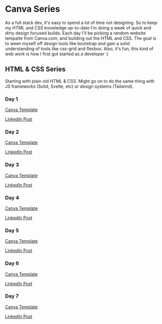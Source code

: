 # Canva Series

As a full stack dev, it's easy to spend a lot of time not designing. So to keep my HTML and CSS knowledge up-to-date I'm doing a week of quick and dirty design focused builds. Each day I'll be picking a random website tempalte from Canva.com, and building out the HTML and CSS. The goal is to ween myself off design tools like bootstrap and gain a solid understanding of tools like css-grid and flexbox. Also, it's fun, this kind of web work is how I first got started as a developer :)


## HTML & CSS Series
Starting with plain old HTML & CSS. Might go on to do the same thing with JS frameworks (Solid, Svelte, etc) or design systems (Tailwind).

### Day 1
[Canva Template](https://www.canva.com/templates/EAE72h59o2Y-ivory-dark-brown-warm-neutral-classic-minimal-design-graphic-design-portfolio-website/)

[LinkedIn Post](https://www.linkedin.com/posts/caleb-wood-440b37168_100daysofcode-7daysofcanva-webdev-activity-7039753882842898432-U2Ts?utm_source=share&utm_medium=member_desktop)
### Day 2
[Canva Template](https://www.canva.com/templates/EAEvfVlYivU-yellow-colorful-ui-health-and-wellness-bio-link-website)

[LinkedIn Post](https://www.linkedin.com/posts/caleb-wood-440b37168_7daysofcanva-webdev-css-activity-7040130105200836609-06sK?utm_source=share&utm_medium=member_desktop)
### Day 3
[Canva Template](https://www.canva.com/templates/EAEvfsV3Cdg-black-and-white-simple-dark-fashion-bio-link-website/)

[LinkedIn Post](https://www.linkedin.com/posts/caleb-wood-440b37168_7daysofcanva-html-css-activity-7040399785266216960-Te2s?utm_source=share&utm_medium=member_desktop)
### Day 4
[Canva Template](https://www.canva.com/design/DAFc01hVuqs/54RpuCIoKwOn1GRIsTyKnw)

[LinkedIn Post](https://www.linkedin.com/posts/caleb-wood-440b37168_7daysofcanva-html-css-activity-7041644211376463873-1zoH?utm_source=share&utm_medium=member_desktop)
### Day 5
[Canva Template](https://www.canva.com/templates/EAE-Mix7npY-dark-orange-yellow-bold-geometric-choice-board-education-website/)

[LinkedIn Post](https://www.linkedin.com/posts/caleb-wood-440b37168_7daysofcanva-html-css-activity-7042303578757087232-G9Ua?utm_source=share&utm_medium=member_desktop)

### Day 6
[Canva Template](https://www.canva.com/templates/EAFUgqAtIlU-internal-homepage-internal-communication-website-in-bright-green-black-2d-illustration-style/)

[LinkedIn Post](https://www.linkedin.com/posts/caleb-wood-440b37168_7daysofcanva-html-css-activity-7042690560230375424-e0jX?utm_source=share&utm_medium=member_desktop)

### Day 7
[Canva Template](https://www.canva.com/templates/EAEkUYEZExY-white-photocentric-food-and-restaurant-bio-link-website)

[LinkedIn Post](https://www.linkedin.com/posts/caleb-wood-440b37168_7daysofcanva-html-css-activity-7044742458097713152--xO2?utm_source=share&utm_medium=member_desktop)
